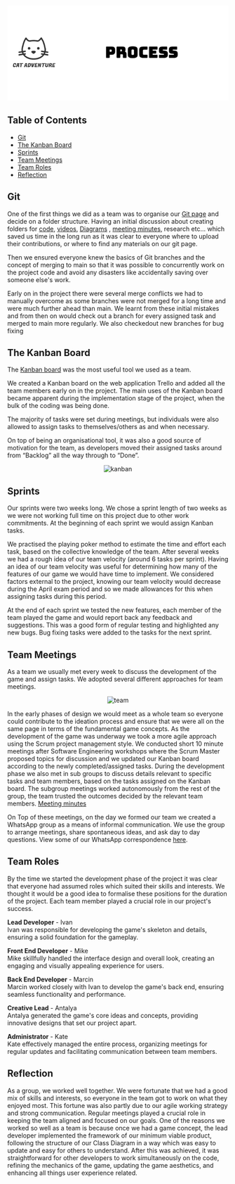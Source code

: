 <p align="center">
  <img src="Images/process.png" alt="logo-black">
</p>


## Table of Contents
- [Git](#git)
- [The Kanban Board](#the-kanban-board)
- [Sprints](#sprints)
- [Team Meetings](#team-meetings)
- [Team Roles](#team-roles)
- [Reflection](#reflection)

## Git
One of the first things we did as a team was to organise our [Git page](https://github.com/UoB-COMSM0110/2023-group-4) and decide on a folder structure. Having an initial discussion about creating folders for [code](https://github.com/UoB-COMSM0110/2023-group-4/tree/main/Code), [videos](https://github.com/UoB-COMSM0110/2023-group-4/tree/main/Video), [Diagrams](https://github.com/UoB-COMSM0110/2023-group-4/tree/main/Diagrams) , [meeting minutes](https://github.com/UoB-COMSM0110/2023-group-4/tree/main/MeetingMinutes), research etc… which saved us time in the long run as it was clear to everyone where to upload their contributions, or where to find any materials on our git page.

Then we ensured everyone knew the basics of Git branches and the concept of merging to main so that it was possible to concurrently work on the project code and avoid any disasters like accidentally saving over someone else's work.

Early on in the project there were several merge conflicts we had to manually overcome as some branches were not merged for a long time and were much further ahead than main. We learnt from these initial mistakes and from then on would check out a branch for every assigned task and merged to main more regularly. We also checkedout new branches for bug fixing


## The Kanban Board
The [Kanban board](https://github.com/UoB-COMSM0110/2023-group-4/tree/main/Diagrams/KanbanBoard) was the most useful tool we used as a team.

We created a Kanban board on the web application Trello and added all the team members early on in the project. The main uses of the Kanban board became apparent during the implementation stage of the project, when the bulk of the coding was being done.

The majority of tasks were set during meetings, but individuals were also allowed to assign tasks to themselves/others as and when necessary.

On top of being an organisational tool, it was also a good source of motivation for the team, as developers moved their assigned tasks around from “Backlog” all the way through to “Done”.

<p align="center">
  <img width="400" src="https://user-images.githubusercontent.com/115186584/235485367-b8bf9830-e9aa-4851-abbf-d4ebda14aab4.gif" alt="kanban">
</p>


## Sprints
Our sprints were two weeks long. We chose a sprint length of two weeks as we were not working full time on this project due to other work commitments. At the beginning of each sprint we would assign Kanban tasks.

We practised the playing poker method to estimate the time and effort each task, based on the collective knowledge of the team. After several weeks we had a rough idea of our team velocity (around 6 tasks per sprint). Having an idea of our team velocity was useful for determining how many of the features of our game we would have time to implement. We considered factors external to the project, knowing our team velocity would decrease during the April exam period and so we made allowances for this when assigning tasks during this period.

At the end of each sprint we tested the new features, each member of the team played the game and would report back any feedback and suggestions. This was a good form of regular testing and highlighted any new bugs. Bug fixing tasks were added to the tasks for the next sprint.


## Team Meetings
As a team we usually met every week to discuss the development of the game and assign tasks. We adopted several different approaches for team meetings.

<p align="center">
  <img width="300" src="https://user-images.githubusercontent.com/115186584/234696293-f8709d2f-2938-4d3a-8a08-ee3404cd3bf4.gif" alt="team">
</p>


In the early phases of design we would meet as a whole team so everyone could contribute to the ideation process and ensure that we were all on the same page in terms of the fundamental game concepts.
As the development of the game was underway we took a more agile approach using the Scrum project management style. We conducted short 10 minute meetings after Software Engineering workshops where the Scrum Master proposed topics for discussion and we updated our Kanban board according to the newly completed/assigned tasks. During  the development phase we also met in sub groups to discuss details relevant to specific tasks and team members, based on the tasks assigned on the Kanban board. The subgroup meetings worked autonomously from the rest of the group, the team trusted the outcomes decided by the relevant team members. [Meeting minutes](https://github.com/UoB-COMSM0110/2023-group-4/tree/main/MeetingMinutes)

On Top of these meetings, on the day we formed our team we created a WhatsApp group as a means of informal communication. We use the group to arrange meetings, share spontaneous ideas, and ask day to day questions.
View some of our WhatsApp correspondence [here](/Diagrams/WhatsApp_Correspondence).


## Team Roles
By the time we started the development phase of the project it was clear that everyone had assumed roles which suited their skills and interests. We thought it would be a good idea to formalise these positions for the duration of the project. Each team member played a crucial role in our project's success.

**Lead Developer** - Ivan  
Ivan was responsible for developing the game's skeleton and details, ensuring a solid foundation for the gameplay.

**Front End Developer** - Mike  
Mike skillfully handled the interface design and overall look, creating an engaging and visually appealing experience for users.

**Back End Developer** - Marcin  
Marcin worked closely with Ivan to develop the game's back end, ensuring seamless functionality and performance.

**Creative Lead** - Antalya  
Antalya generated the game's core ideas and concepts, providing innovative designs that set our project apart.

**Administrator** - Kate  
Kate effectively managed the entire process, organizing meetings for regular updates and facilitating communication between team members.


## Reflection
As a group, we worked well together. We were fortunate that we had a good mix of skills and interests, so everyone in the team got to work on what they enjoyed most. This fortune was also partly due to our agile working strategy and strong communication. Regular meetings played a crucial role in keeping the team aligned and focused on our goals. One of the reasons we worked so well as a team is because once we had a game concept, the lead developer implemented the framework of our minimum viable product, following the structure of our Class Diagram in a way which was easy to update and easy for others to understand. After this was achieved, it was straightforward for other developers to work simultaneously on the code, refining the mechanics of the game, updating the game aesthetics, and enhancing all things user experience related.
